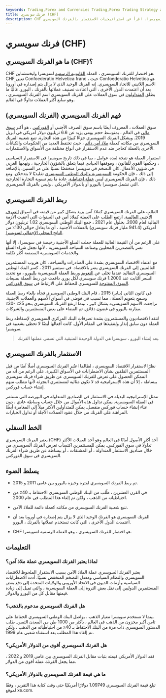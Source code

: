 ```yaml
---
keywords: Trading,Forex and Currencies Trading,Forex Trading Strategy and Education,Strategy and Education
title: فرنك سويسري (CHF)
description: CHF هو اختصار للفرنك السويسري ، وهو العملة الرسمية لسويسرا. اقرأ عن استراتيجيات الاستثمار بالفرنك السويسري.
---
```


# فرنك سويسري (CHF)
## ما هو الفرنك السويسري (CHF)؟

CHF هو اختصار للفرنك السويسري ، العملة [القانونية الرسمية](/legal-tender) لسويسرا وليختنشتاين. CHF تعني Confoederatio Helvetica franc ، حيث Confoederatio Helvetica هو الاسم اللاتيني للاتحاد السويسري. إنه الفرنك الوحيد الذي لا يزال يتم إصداره في أوروبا بعد أن اعتمدت الدول الأخرى ، التي اعتادت تصنيف عملاتها بالفرنك ، اليورو. غالبًا ما يطلق [المتداولون](/trader) في سوق العملات على الفرنك السويسري اسم الفرنك السويسري ، وهو سابع أكثر العملات تداولًا في العالم.

## فهم الفرنك السويسري (الفرنك السويسري)

سوق العملات ، المعروف أيضًا باسم سوق الصرف الأجنبي أو [الفوركس](/forex) ، هو أكبر [سوق مالي](/foreign-exchange-markets) في العالم ، بمتوسط حجم يومي يزيد عن 6.6 تريليون دولار أمريكي في أبريل 2019. ويشكل الفرنك السويسري جزءًا كبيرًا من هذه التجارة. تنبع شعبية الفرنك السويسري من مكانته كعملة [ملاذ آمن دائم](/safe-haven) ، حيث تحتفظ العديد من الحكومات والكيانات الأخرى بالعملة كحاجز ضد عدم الاستقرار في أنواع مختلفة من الأسواق والاستثمارات.

استقرار العملة هو نتيجة لعدة عوامل ، بما في ذلك تاريخ سويسرا في الاستقرار السياسي ، وحكمها القوي للقانون ، وموقفها الحيادي فيما يتعلق بالشؤون الخارجية ، ونهجها الغربي في شؤون الأعمال. كان التضخم في سويسرا منخفضًا نسبيًا على مر السنين. بالإضافة إلى ذلك ، فإن الحكومة [السويسرية والبنك الوطني السويسري](/swiss-national-bank) تقليديًا لا يتدخلان. ومع ذلك ، فإن الفرنك السويسري ليس [عملة احتياطية](/reservecurrency). عادة ما يتم تسوية التجارة الخارجية التي تشمل سويسرا باليورو أو بالدولار الأمريكي ، وليس بالفرنك السويسري.

## ربط الفرنك السويسري

الطلب على الفرنك السويسري كملاذ آمن يزيد بشكل كبير من قيمته في أسواق [الصرف الأجنبي العالمية](/foreign-exchange). ارتفع الطلب على العملة كملاذ آمن في السنوات التي أعقبت الأزمة المالية لعام 2008. بحلول عام 2021 ، جمع البنك الوطني السويسري 1.02 تريليون دولار أمريكي (941.4 مليار فرنك سويسري) بالعملات الأجنبية ، أي ما يعادل حوالي 130٪ من [الناتج المحلي الإجمالي لسويسرا](/gdp).

على الرغم من أن القيمة العالية للعملة جعلت السلع الأجنبية رخيصة في سويسرا ، إلا أنها تضر بالمصدرين المحليين وصناعة السياحة السويسرية ، لأنها تجعل شراء السلع والخدمات السويسرية المصنعة أكثر تكلفة.

مع اعتماد الاقتصاد السويسري بشدة على الصادرات والسياحة ، كان هروب المستثمرين العالميين إلى الفرنك السويسري يضر بالاقتصاد. في سبتمبر 2011 ، كسر البنك الوطني السويسري التقاليد عندما تخلى عن [التعويم](/floatingexchangerate) وربط العملة السويسرية [باليورو](/currency-peg) ، مع تحديد السعر الثابت عند 1.2000 فرنك سويسري لكل يورو. دافعت عن ربط العملة بمبيعات [السوق المفتوحة](/open-market) للسويسري للحفاظ على الارتباط في [سوق الفوركس](/forex-market).

في كانون الثاني (يناير) 2015 ، قام البنك الوطني السويسري فجأة بإلغاء ربط العملة وسمح بتعويم العملة ، مما تسبب في فوضى في أسواق الأسهم والعملات الأجنبية. تراجعت الأسهم السويسرية بشكل كبير ، بينما ارتفع الفرنك السويسري بنحو 25٪ -30٪ مقارنة باليورو في غضون دقائق. تم القضاء على بعض المستثمرين والشركات.

انتقد الاقتصاديون والمستثمرون بشدة تصرفات البنك المركزي السويسري لإسقاطه ربط العملة دون سابق إنذار ولتنفيذها في المقام الأول. كانت أفعالها أيضًا لا تحظى بشعبية في سويسرا.

> بعد إنشاء اليورو ، سويسرا هي الدولة الوحيدة المتبقية التي تسمى عملتها الفرنك.

>

## الاستثمار بالفرنك السويسري

نظرًا لاستقرار الاقتصاد السويسري ، لطالما اعتُبر الفرنك السويسري أصلًا آمنًا من قبل المستثمرين القلقين بشأن الاضطرابات في الأسواق الكبيرة. على الرغم من أنه من الممكن الحصول على تعرض للفرنك السويسري عن طريق شراء فرنك سويسري ببساطة ، إلا أن هذه الإستراتيجية قد لا تكون مثالية لمستثمري التجزئة لأنها تتطلب منهم إنشاء حساب فوركس.

تتمثل الإستراتيجية البديلة في الاستثمار في الصناديق المتداولة في البورصة التي تستثمر في العملة السويسرية. يمكن تداول هذه الأموال من خلال حساب وساطة عادي ، دون عناء إنشاء حساب فوركس منفصل. يمكن للمتداولين الأكثر ميلاً إلى المغامرة أيضًا المراهنة على الفرنك من خلال عقود العملات الآجلة أو تداول الخيارات.

## الخط السفلي

يعتبر الفرنك السويسري (CHF) أحد أكثر الأصول أمانًا في العالم وهو أحد العملات الأكثر تداولًا في سوق الفوركس. يمكن للمستثمرين اكتساب تعرض الفرنك السويسري من خلال صناديق الاستثمار المتداولة ، أو المشتقات ، أو ببساطة عن طريق شراء الفرنك السويسري في سوق الفوركس.

## يسلط الضوء

- تم ربط الفرنك السويسري لفترة وجيزة باليورو بين عامي 2011 و 2015.

- في القرن العشرين ، طُلب من البنك الوطني السويسري الاحتفاظ بـ 40٪ من احتياطياته من الذهب ، ولكن تم إلغاء هذا المطلب في عام 2000.

- تنبع شعبية الفرنك السويسري من مكانته كعملة دائمة للملاذ الآمن.

- الفرنك السويسري هو الفرنك الوحيد الذي لا يزال يتم إصداره في أوروبا بعد أن اعتمدت الدول الأخرى ، التي كانت تستخدم عملاتها بالفرنك ، اليورو.

- CHF هو اختصار للفرنك السويسري ، وهو العملة الرسمية لسويسرا.

## التعليمات

### لماذا يعتبر الفرنك السويسري عملة ملاذ آمن؟

يعتبر الفرنك السويسري عملة الملاذ الآمن بسبب الاستقرار الملحوظ للاقتصاد السويسري والنظام السياسي ومعدل التضخم المنخفض نسبيًا. أدت الاضطرابات السياسية وأزمات الديون في الاتحاد الأوروبي والولايات المتحدة إلى دفع بعض المستثمرين الدوليين إلى نقل بعض الثروة إلى العملة السويسرية ، والتي تميل إلى زيادة قيمتها مقابل كل من اليورو والدولار.

### هل الفرنك السويسري مدعوم بالذهب؟

بينما لا تستخدم سويسرا معيار الذهب ، يواصل البنك الوطني السويسري الحفاظ على ثامن أكبر مخزون من الذهب في العالم ، بأكثر من 1000 طن من المعدن الثمين. طلب الدستور السويسري ذات مرة من البنك الاحتفاظ بـ 40٪ من احتياطياته من الذهب ، ولكن تم إلغاء هذا المطلب بعد استفتاء شعبي عام 1999.

### هل الفرنك السويسري أقوى من الدولار الأمريكي؟

فقد الدولار الأمريكي قيمته بثبات مقابل الفرنك السويسري بين عامي 2019 و 2022 ، مما يجعل الفرنك عملة أقوى من الدولار.

### ما هي قيمة الفرنك السويسري بالدولار الأمريكي؟

تبلغ قيمة الفرنك السويسري 1.09749 دولارًا أمريكيًا حتى وقت كتابة هذا التقرير ، وفقًا لموقع xe.com.

